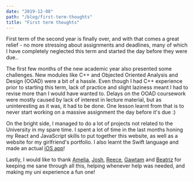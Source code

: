 ```yaml
---
date: "2019-12-08"
path: "/blog/first-term-thoughts"
title: "First term thoughts"
---
```

First term of the second year is finally over, and with that comes a great relief - no more stressing about assignments and deadlines, many of which I have completely neglected this term and started the day before they were due..

The first few months of the new academic year also presented some challenges. New modules like C++ and Objected Oriented Analysis and Design (OOAD) were a bit of a hassle. Even though I had C++ experience prior to starting this term, lack of practice and slight laziness meant I had to revise more than I would have wanted to. Delays on the OOAD coursework were mostly caused by lack of interest in lecture material, but as uninteresting as it was, it had to be done. One lesson learnt from that is to never start working on a massive assignment the day before it's due :)

On the bright side, I managed to do a lot of projects not related to the University in my spare time. I spent a lot of time in the last months honing my React and JavaScript skills to put together this website, as well as a website for my girlfriend's portfolio. I also learnt the Swift language and made an actual [iOS app](https://github.com/PiotrRut/iOS-Stopwatch-App)!

Lastly, I would like to thank [Amelia](https://amelia-panella.netlify.com), [Josh](https://joshboddy.com), [Reece](http://reecemercer.dev), [Gawtam](https://www.instagram.com/gawtamt/) and [Beatriz](https://twitter.com/mbeatrizrsl) for keeping me sane through all this, helping whenever help was needed, and making my uni experience a fun one!
